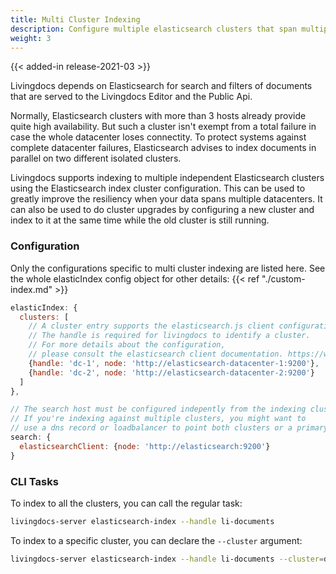 ```yaml
---
title: Multi Cluster Indexing
description: Configure multiple elasticsearch clusters that span multiple datacenters for higher resiliency.
weight: 3
---
```


{{< added-in release-2021-03 >}}

Livingdocs depends on Elasticsearch for search and filters of documents that are served to the Livingdocs Editor and the Public Api.

Normally, Elasticsearch clusters with more than 3 hosts already provide quite high availability. But such a cluster isn't exempt from a total failure in case the whole datacenter loses connectity. To protect systems against complete datacenter failures, Elasticsearch advises to index documents in parallel on two different isolated clusters.

Livingdocs supports indexing to multiple independent Elasticsearch clusters using the Elasticsearch index cluster configuration.
This can be used to greatly improve the resiliency when your data spans multiple datacenters.
It can also be used to do cluster upgrades by configuring a new cluster and index to it at the same time while the old cluster is still running.

### Configuration

Only the configurations specific to multi cluster indexing are listed here.
See the whole elasticIndex config object for other details: {{< ref "./custom-index.md" >}}

```js
elasticIndex: {
  clusters: [
    // A cluster entry supports the elasticsearch.js client configuration object.
    // The handle is required for livingdocs to identify a cluster.
    // For more details about the configuration,
    // please consult the elasticsearch client documentation. https://www.elastic.co/guide/en/elasticsearch/client/javascript-api/current/basic-config.html
    {handle: 'dc-1', node: 'http://elasticsearch-datacenter-1:9200'},
    {handle: 'dc-2', node: 'http://elasticsearch-datacenter-2:9200'}
  ]
},

// The search host must be configured indepently from the indexing clusters.
// If you're indexing against multiple clusters, you might want to
// use a dns record or loadbalancer to point both clusters or a primary one with fallback.
search: {
  elasticsearchClient: {node: 'http://elasticsearch:9200'}
}
```

### CLI Tasks

To index to all the clusters, you can call the regular task:
```sh
livingdocs-server elasticsearch-index --handle li-documents
```

To index to a specific cluster, you can declare the `--cluster` argument:
```sh
livingdocs-server elasticsearch-index --handle li-documents --cluster=dc-1
```
